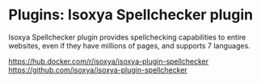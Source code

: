 # Plugins: Isoxya Spellchecker plugin

Isoxya Spellchecker plugin provides spellchecking capabilities to entire websites, even if they have millions of pages, and supports 7 languages.

https://hub.docker.com/r/isoxya/isoxya-plugin-spellchecker  
https://github.com/isoxya/isoxya-plugin-spellchecker  
